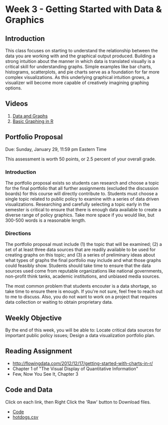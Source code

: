 # Week 3 - Getting Started with Data & Graphics
## Introduction
This class focuses on starting to understand the relationship between the data you are working with and the graphical output produced. Building a strong intuition about the manner in which data is translated visually is a critical skill for understanding graphs. Simple examples like bar charts, histograms, scatterplots, and pie charts serve as a foundation for far more complex visualizations. As this underlying graphical intuition grows, a visualizer will become more capable of creatively imagining graphing options.

## Videos

1. [Data and Graphs](https://jh.hosted.panopto.com/Panopto/Pages/Viewer.aspx?id=1b772445-f238-4215-91fd-205c07cdb9ff)
2. [Basic Graphing in R](https://jh.hosted.panopto.com/Panopto/Pages/Viewer.aspx?id=c670560b-7963-4f1d-8d15-ad40d2dceb20)

## Portfolio Proposal
Due: Sunday, January 29, 11:59 pm Eastern Time

This assessment is worth 50 points, or 2.5 percent of your overall grade.

### Introduction

The portfolio proposal exists so students can research and choose a topic for the final portfolio that all further assignments (excluded the discussion boards) for this course will directly contribute to. Students must choose a single topic related to public policy to examine with a series of data driven visualizations. Researching and carefully selecting a topic early in the semester is critical to ensure that there is enough data available to create a diverse range of policy graphics. Take more space if you would like, but 300-500 words is a reasonable length.

### Directions

The portfolio proposal must include (1) the topic that will be examined; (2) a set of at least three data sources that are readily available to be used for creating graphs on this topic; and (3) a series of preliminary ideas about what types of graphs the final portfolio may include and what those graphs could feasibly show. Students should take time to ensure that the data sources used come from reputable organizations like national governments, non-profit think tanks, academic institutions, and unbiased media sources.

The most common problem that students encouter is a data shortage, so take time to ensure there is enough. If you're not sure, feel free to reach out to me to discuss. Also, you do not want to work on a project that requires data collection or waiting to obtain proprietary data. 

## Weekly Objective
By the end of this week, you will be able to:
Locate critical data sources for important public policy issues;
Design a data visualization portfolio plan.

## Reading Assignment
- http://flowingdata.com/2012/12/17/getting-started-with-charts-in-r/
- Chapter 1 of "The Visual Display of Quantitative Information"
- Few, Now You See It, Chapter 3

## Code and Data
Click on each link, then Right Click the 'Raw' button to Download files.
- [Code](week3.R)
- [hotdogs.csv](hotdogs.csv)

